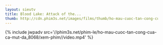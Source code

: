 ```yaml
---
layout: sieutv
title: Blood Lake: Attack of the...
thumb: http://cdn.phim3s.net/images/films/thumb/ho-mau-cuoc-tan-cong-cua-ca-mut-da-blood-lake-attack-of-the-killer-lampreys-2014.jpg
---
```

{% include jwpadv src='//phim3s.net/phim-le/ho-mau-cuoc-tan-cong-cua-ca-mut-da_8068/xem-phim//video.mp4' %}